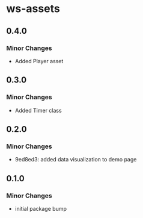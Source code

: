 # ws-assets

## 0.4.0

### Minor Changes

- Added Player asset

## 0.3.0

### Minor Changes

- Added Timer class

## 0.2.0

### Minor Changes

- 9ed8ed3: added data visualization to demo page

## 0.1.0

### Minor Changes

- initial package bump
